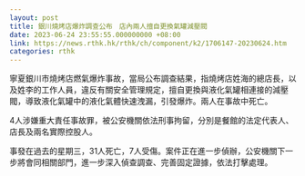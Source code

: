 ```yaml
---
layout: post
title: 銀川燒烤店爆炸調查公布　店內兩人擅自更換氣罐減壓閥
date: 2023-06-24 23:55:55.000000000 +08:00
link: https://news.rthk.hk/rthk/ch/component/k2/1706147-20230624.htm
categories: rthk
---
```


寧夏銀川市燒烤店燃氣爆炸事故，當局公布調查結果，指燒烤店姓海的總店長，以及姓李的工作人員，違反有關安全管理規定，擅自更換與液化氣罐相連接的減壓閥，導致液化氣罐中的液化氣體快速洩漏，引發爆炸。兩人在事故中死亡。

4人涉嫌重大責任事故罪，被公安機關依法刑事拘留，分別是餐館的法定代表人、店長及兩名實際控股人。

事發在過去的星期三，31人死亡，7人受傷。案件正在進一步偵辦，公安機關下一步將會同相關部門，進一步深入偵查調查、完善固定證據，依法打擊處理。
